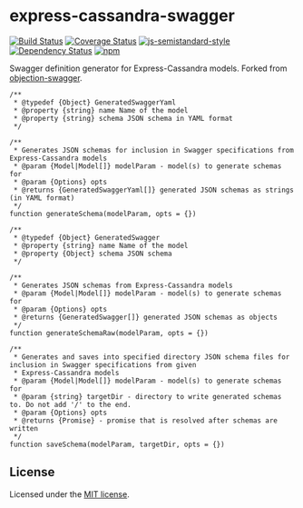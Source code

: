 # express-cassandra-swagger 
  
  [![Build Status](https://travis-ci.org/dekelev/express-cassandra-swagger.svg?branch=master)](https://travis-ci.org/dekelev/express-cassandra-swagger)
  [![Coverage Status](https://coveralls.io/repos/github/dekelev/express-cassandra-swagger/badge.svg?branch=master)](https://coveralls.io/github/dekelev/express-cassandra-swagger?branch=master)
  [![js-semistandard-style](https://img.shields.io/badge/code%20style-semistandard-brightgreen.svg?style=flat-square)](https://github.com/standard/semistandard)
  [![Dependency Status](https://img.shields.io/david/dekelev/express-cassandra-swagger.svg)](https://david-dm.org/dekelev/express-cassandra-swagger)
  [![npm](https://img.shields.io/npm/v/express-cassandra-swagger.svg?maxAge=3600)](https://www.npmjs.com/package/express-cassandra-swagger)

Swagger definition generator for Express-Cassandra models.  Forked from [objection-swagger](https://github.com/kibertoad/objection-swagger).

```
/**
 * @typedef {Object} GeneratedSwaggerYaml
 * @property {string} name Name of the model
 * @property {string} schema JSON schema in YAML format
 */

/**
 * Generates JSON schemas for inclusion in Swagger specifications from Express-Cassandra models
 * @param {Model|Model[]} modelParam - model(s) to generate schemas for
 * @param {Options} opts
 * @returns {GeneratedSwaggerYaml[]} generated JSON schemas as strings (in YAML format)
 */
function generateSchema(modelParam, opts = {})
```

```
/**
 * @typedef {Object} GeneratedSwagger
 * @property {string} name Name of the model
 * @property {Object} schema JSON schema
 */

/**
 * Generates JSON schemas from Express-Cassandra models
 * @param {Model|Model[]} modelParam - model(s) to generate schemas for
 * @param {Options} opts
 * @returns {GeneratedSwagger[]} generated JSON schemas as objects
 */
function generateSchemaRaw(modelParam, opts = {})
```

```
/**
 * Generates and saves into specified directory JSON schema files for inclusion in Swagger specifications from given
 * Express-Cassandra models
 * @param {Model|Model[]} modelParam - model(s) to generate schemas for
 * @param {string} targetDir - directory to write generated schemas to. Do not add '/' to the end.
 * @param {Options} opts
 * @returns {Promise} - promise that is resolved after schemas are written
 */
function saveSchema(modelParam, targetDir, opts = {})
```

## License

Licensed under the [MIT license](LICENSE).
